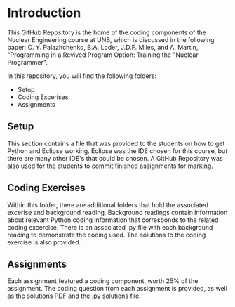 # Introduction
This GitHub Repository is the home of the coding components of the Nuclear Engineering course at UNB, which is discussed in the following paper:
  O. Y. Palazhchenko, B.A. Loder, J.D.F. Miles, and A. Martin, "Programming in a Revived Program Option: Training the "Nuclear Programmer".

In this repository, you will find the following folders:
  - Setup
  - Coding Excerises
  - Assignments

## Setup
This section contains a file that was provided to the students on how to get Python and Eclipse working. Eclipse was the IDE chosen for this course, but there are many other IDE's that could be chosen.
A GitHub Repository was also used for the students to commit finished assignments for marking.

## Coding Exercises
Within this folder, there are additional folders that hold the associated excerise and background reading. Background readings contain information about relevant Python coding information that corresponds to the related coding excercise. There is an associated .py file with each background reading to demonstrate the coding used. The solutions to the coding exercise is also provided.

## Assignments
Each assignment featured a coding component, worth 25% of the assignment. The coding question from each assignment is provided, as well as the solutions PDF and the .py solutions file.
